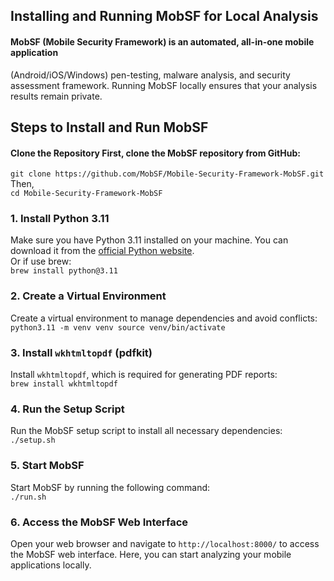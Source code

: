 ## Installing and Running MobSF for Local Analysis

#### MobSF (Mobile Security Framework) is an automated, all-in-one mobile application
(Android/iOS/Windows) pen-testing, malware analysis, and security assessment framework. Running MobSF locally ensures that your analysis results remain private.

##  Steps to Install and Run MobSF
#### Clone the Repository First, clone the MobSF repository from GitHub: 
``git clone https://github.com/MobSF/Mobile-Security-Framework-MobSF.git``  
Then,  
``cd Mobile-Security-Framework-MobSF``

### 1. Install Python 3.11

Make sure you have Python 3.11 installed on your machine. You can download it from the [official Python website](https://www.python.org/downloads/).  
Or if use brew:  
``brew install python@3.11``

### 2. Create a Virtual Environment

Create a virtual environment to manage dependencies and avoid conflicts:  
``python3.11 -m venv venv source venv/bin/activate``  

### 3. Install `wkhtmltopdf` (pdfkit)

Install `wkhtmltopdf`, which is required for generating PDF reports:  
``brew install wkhtmltopdf``  

### 4. Run the Setup Script

Run the MobSF setup script to install all necessary dependencies:  
``./setup.sh``  

### 5. Start MobSF

Start MobSF by running the following command:  
``./run.sh``  

### 6. Access the MobSF Web Interface

Open your web browser and navigate to `http://localhost:8000/` to access the MobSF web interface. Here, you can start analyzing your mobile applications locally.
